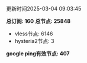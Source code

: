 更新时间2025-03-04 09:03:45

**总订阅: 160**
**总节点: 25848**
- vless节点: 6146
- hysteria2节点: 3

**google ping有效节点: 407**
